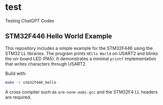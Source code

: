 # test

Testing ChatGPT Codex

## STM32F446 Hello World Example

This repository includes a simple example for the STM32F446 using the STM32 LL libraries. The program prints `HEllo World` on USART2 and blinks the on-board LED (PA5). It demonstrates a minimal `printf` implementation that writes characters through USART2.

Build with:

```bash
make -C stm32f446_hello
```

A cross compiler such as `arm-none-eabi-gcc` and the STM32F4 LL headers are required.

